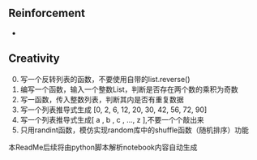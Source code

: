 ## Reinforcement
- 

## Creativity
0. 写一个反转列表的函数，不要使用自带的list.reverse()
0. 编写一个函数，输入一个整数List，判断是否存在两个数的乘积为奇数
0. 写一函数，传入整数列表，判断其内是否有重复数据
0. 写一个列表推导式生成 [0, 2, 6, 12, 20, 30, 42, 56, 72, 90]
0. 写一个列表推导式生成[ a , b , c , ..., z ],不要一个个敲出来
0. 只用randint函数，模仿实现random库中的shuffle函数（随机排序）功能


本ReadMe后续将由python脚本解析notebook内容自动生成